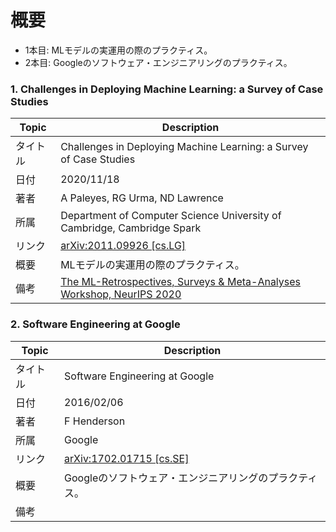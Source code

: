 # 概要
- 1本目: MLモデルの実運用の際のプラクティス。
- 2本目: Googleのソフトウェア・エンジニアリングのプラクティス。

### 1. Challenges in Deploying Machine Learning: a Survey of Case Studies
|Topic|Description|
|---|---|
|タイトル|Challenges in Deploying Machine Learning: a Survey of Case Studies|
|日付|2020/11/18|
|著者|A Paleyes, RG Urma, ND Lawrence|
|所属|Department of Computer Science University of Cambridge, Cambridge Spark|
|リンク|[arXiv:2011.09926 [cs.LG]](https://arxiv.org/abs/2011.09926)|
|概要|MLモデルの実運用の際のプラクティス。|
|備考|[The ML-Retrospectives, Surveys & Meta-Analyses Workshop, NeurIPS 2020](https://ml-retrospectives.github.io/neurips2020/)|



### 2. Software Engineering at Google
|Topic|Description|
|---|---|
|タイトル|Software Engineering at Google|
|日付|2016/02/06|
|著者|F Henderson|
|所属|Google|
|リンク|[arXiv:1702.01715 [cs.SE]](https://arxiv.org/abs/2011.09926)|
|概要|Googleのソフトウェア・エンジニアリングのプラクティス。|
|備考||
